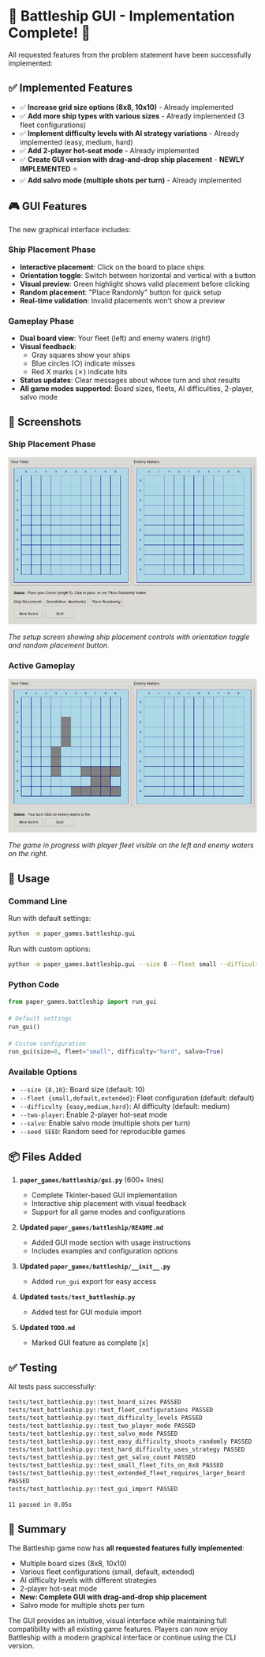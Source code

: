 # 🚢 Battleship GUI - Implementation Complete! 🎉

All requested features from the problem statement have been successfully implemented:

## ✅ Implemented Features

- ✅ **Increase grid size options (8x8, 10x10)** - Already implemented
- ✅ **Add more ship types with various sizes** - Already implemented (3 fleet configurations)
- ✅ **Implement difficulty levels with AI strategy variations** - Already implemented (easy, medium, hard)
- ✅ **Add 2-player hot-seat mode** - Already implemented
- ✅ **Create GUI version with drag-and-drop ship placement** - **NEWLY IMPLEMENTED** ⭐
- ✅ **Add salvo mode (multiple shots per turn)** - Already implemented

## 🎮 GUI Features

The new graphical interface includes:

### Ship Placement Phase
- **Interactive placement**: Click on the board to place ships
- **Orientation toggle**: Switch between horizontal and vertical with a button
- **Visual preview**: Green highlight shows valid placement before clicking
- **Random placement**: "Place Randomly" button for quick setup
- **Real-time validation**: Invalid placements won't show a preview

### Gameplay Phase
- **Dual board view**: Your fleet (left) and enemy waters (right)
- **Visual feedback**:
  - Gray squares show your ships
  - Blue circles (○) indicate misses
  - Red X marks (✗) indicate hits
- **Status updates**: Clear messages about whose turn and shot results
- **All game modes supported**: Board sizes, fleets, AI difficulties, 2-player, salvo mode

## 📸 Screenshots

### Ship Placement Phase
![Ship Placement](battleship_gui_setup.png)

*The setup screen showing ship placement controls with orientation toggle and random placement button.*

### Active Gameplay
![Gameplay](battleship_gui_game.png)

*The game in progress with player fleet visible on the left and enemy waters on the right.*

## 🚀 Usage

### Command Line

Run with default settings:
```bash
python -m paper_games.battleship.gui
```

Run with custom options:
```bash
python -m paper_games.battleship.gui --size 8 --fleet small --difficulty hard --salvo
```

### Python Code

```python
from paper_games.battleship import run_gui

# Default settings
run_gui()

# Custom configuration
run_gui(size=8, fleet="small", difficulty="hard", salvo=True)
```

### Available Options

- `--size {8,10}`: Board size (default: 10)
- `--fleet {small,default,extended}`: Fleet configuration (default: default)
- `--difficulty {easy,medium,hard}`: AI difficulty (default: medium)
- `--two-player`: Enable 2-player hot-seat mode
- `--salvo`: Enable salvo mode (multiple shots per turn)
- `--seed SEED`: Random seed for reproducible games

## 📦 Files Added

1. **`paper_games/battleship/gui.py`** (600+ lines)
   - Complete Tkinter-based GUI implementation
   - Interactive ship placement with visual feedback
   - Support for all game modes and configurations

2. **Updated `paper_games/battleship/README.md`**
   - Added GUI mode section with usage instructions
   - Includes examples and configuration options

3. **Updated `paper_games/battleship/__init__.py`**
   - Added `run_gui` export for easy access

4. **Updated `tests/test_battleship.py`**
   - Added test for GUI module import

5. **Updated `TODO.md`**
   - Marked GUI feature as complete [x]

## ✅ Testing

All tests pass successfully:
```
tests/test_battleship.py::test_board_sizes PASSED
tests/test_battleship.py::test_fleet_configurations PASSED
tests/test_battleship.py::test_difficulty_levels PASSED
tests/test_battleship.py::test_two_player_mode PASSED
tests/test_battleship.py::test_salvo_mode PASSED
tests/test_battleship.py::test_easy_difficulty_shoots_randomly PASSED
tests/test_battleship.py::test_hard_difficulty_uses_strategy PASSED
tests/test_battleship.py::test_get_salvo_count PASSED
tests/test_battleship.py::test_small_fleet_fits_on_8x8 PASSED
tests/test_battleship.py::test_extended_fleet_requires_larger_board PASSED
tests/test_battleship.py::test_gui_import PASSED

11 passed in 0.05s
```

## 🎯 Summary

The Battleship game now has **all requested features fully implemented**:
- Multiple board sizes (8x8, 10x10)
- Various fleet configurations (small, default, extended)
- AI difficulty levels with different strategies
- 2-player hot-seat mode
- **New: Complete GUI with drag-and-drop ship placement**
- Salvo mode for multiple shots per turn

The GUI provides an intuitive, visual interface while maintaining full compatibility with all existing game features. Players can now enjoy Battleship with a modern graphical interface or continue using the CLI version.
